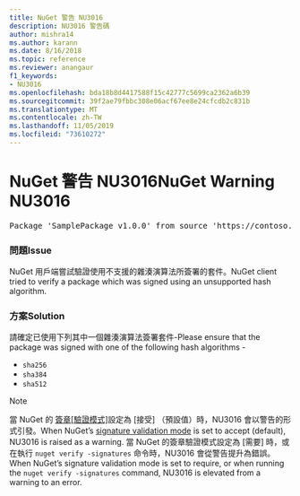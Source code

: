 ```yaml
---
title: NuGet 警告 NU3016
description: NU3016 警告碼
author: mishra14
ms.author: karann
ms.date: 8/16/2018
ms.topic: reference
ms.reviewer: anangaur
f1_keywords:
- NU3016
ms.openlocfilehash: bda18b8d4417588f15c42777c5699ca2362a6b39
ms.sourcegitcommit: 39f2ae79fbbc308e06acf67ee8e24cfcdb2c831b
ms.translationtype: MT
ms.contentlocale: zh-TW
ms.lasthandoff: 11/05/2019
ms.locfileid: "73610272"
---
```

# <a name="nuget-warning-nu3016"></a><span data-ttu-id="6e70d-103">NuGet 警告 NU3016</span><span class="sxs-lookup"><span data-stu-id="6e70d-103">NuGet Warning NU3016</span></span>

<pre>Package 'SamplePackage v1.0.0' from source 'https://contoso.com/index.json': The package hash uses an unsupported hash algorithm.</pre>

### <a name="issue"></a><span data-ttu-id="6e70d-104">問題</span><span class="sxs-lookup"><span data-stu-id="6e70d-104">Issue</span></span>

<span data-ttu-id="6e70d-105">NuGet 用戶端嘗試驗證使用不支援的雜湊演算法所簽署的套件。</span><span class="sxs-lookup"><span data-stu-id="6e70d-105">NuGet client tried to verify a package which was signed using an unsupported hash algorithm.</span></span>


### <a name="solution"></a><span data-ttu-id="6e70d-106">方案</span><span class="sxs-lookup"><span data-stu-id="6e70d-106">Solution</span></span>

<span data-ttu-id="6e70d-107">請確定已使用下列其中一個雜湊演算法簽署套件-</span><span class="sxs-lookup"><span data-stu-id="6e70d-107">Please ensure that the package was signed  with one of the following hash algorithms -</span></span> 
* `sha256`
* `sha384`
* `sha512`


> [!Note]
> <span data-ttu-id="6e70d-108">當 NuGet 的 [簽章[驗證模式]](https://docs.microsoft.com/nuget/consume-packages/installing-signed-packages#configure-package-signature-requirements)設定為 [接受] （預設值）時，NU3016 會以警告的形式引發。</span><span class="sxs-lookup"><span data-stu-id="6e70d-108">When NuGet’s [signature validation mode](https://docs.microsoft.com/nuget/consume-packages/installing-signed-packages#configure-package-signature-requirements) is set to accept (default), NU3016 is raised as a warning.</span></span> <span data-ttu-id="6e70d-109">當 NuGet 的簽章驗證模式設定為 [需要] 時，或在執行 `nuget verify -signatures` 命令時，NU3016 會從警告提升為錯誤。</span><span class="sxs-lookup"><span data-stu-id="6e70d-109">When NuGet’s signature validation mode is set to require, or when running the `nuget verify -signatures` command, NU3016 is elevated from a warning to an error.</span></span> 